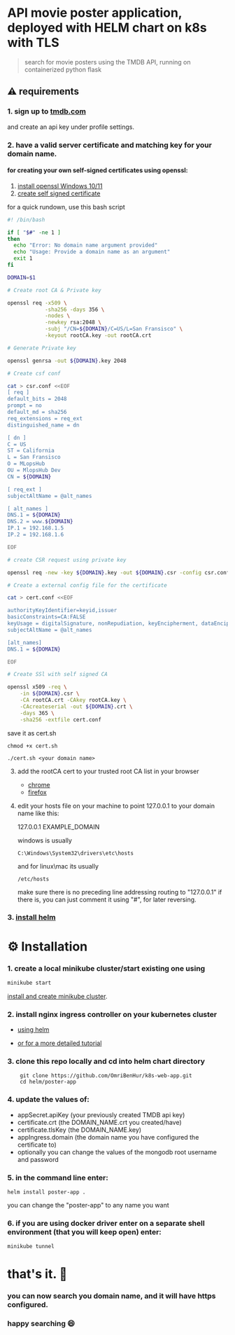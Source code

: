 #  API movie poster application, deployed with HELM chart on k8s with TLS
> search for movie posters using the TMDB API, running on containerized python flask


## ⚠️ requirements    
 ### 1. sign up to [tmdb.com](https://www.themoviedb.org/) 
and create an api key under profile settings.
 ### 2. have a valid server certificate and matching key for your domain name.

 #### for creating your own self-signed certificates using openssl:
   1. [install openssl Windows 10/11](https://www.stechies.com/installing-openssl-windows-10-11)
   2. [create self signed certificate ](https://devopscube.com/create-self-signed-certificates-openssl)
        
   for a quick rundown, use this bash script 
```bash
#! /bin/bash

if [ "$#" -ne 1 ]
then
  echo "Error: No domain name argument provided"
  echo "Usage: Provide a domain name as an argument"
  exit 1
fi

DOMAIN=$1

# Create root CA & Private key

openssl req -x509 \
            -sha256 -days 356 \
            -nodes \
            -newkey rsa:2048 \
            -subj "/CN=${DOMAIN}/C=US/L=San Fransisco" \
            -keyout rootCA.key -out rootCA.crt 

# Generate Private key 

openssl genrsa -out ${DOMAIN}.key 2048

# Create csf conf

cat > csr.conf <<EOF
[ req ]
default_bits = 2048
prompt = no
default_md = sha256
req_extensions = req_ext
distinguished_name = dn

[ dn ]
C = US
ST = California
L = San Fransisco
O = MLopsHub
OU = MlopsHub Dev
CN = ${DOMAIN}

[ req_ext ]
subjectAltName = @alt_names

[ alt_names ]
DNS.1 = ${DOMAIN}
DNS.2 = www.${DOMAIN}
IP.1 = 192.168.1.5 
IP.2 = 192.168.1.6

EOF

# create CSR request using private key

openssl req -new -key ${DOMAIN}.key -out ${DOMAIN}.csr -config csr.conf

# Create a external config file for the certificate

cat > cert.conf <<EOF

authorityKeyIdentifier=keyid,issuer
basicConstraints=CA:FALSE
keyUsage = digitalSignature, nonRepudiation, keyEncipherment, dataEncipherment
subjectAltName = @alt_names

[alt_names]
DNS.1 = ${DOMAIN}

EOF

# Create SSl with self signed CA

openssl x509 -req \
    -in ${DOMAIN}.csr \
    -CA rootCA.crt -CAkey rootCA.key \
    -CAcreateserial -out ${DOMAIN}.crt \
    -days 365 \
    -sha256 -extfile cert.conf        
```

save it as cert.sh
```commandline
chmod +x cert.sh
```

```commandline
./cert.sh <your domain name>
```

3. add the rootCA cert to your trusted root CA list in your browser
   - [chrome](https://docs.vmware.com/en/VMware-Adapter-for-SAP-Landscape-Management/2.1.0/Installation-and-Administration-Guide-for-VLA-Administrators/GUID-D60F08AD-6E54-4959-A272-458D08B8B038.html)
   - [firefox](https://docs.vmware.com/en/VMware-Adapter-for-SAP-Landscape-Management/2.1.0/Installation-and-Administration-Guide-for-VLA-Administrators/GUID-0CED691F-79D3-43A4-B90D-CD97650C13A0.html)


4. edit your hosts file on your machine to point 127.0.0.1 to your domain name
like this:

   127.0.0.1 EXAMPLE_DOMAIN

    windows is usually
    ```commandline
    C:\Windows\System32\drivers\etc\hosts
    ```

    and for linux\mac its usually
    ```commandline
    /etc/hosts
    ```
    make sure there is no preceding line addressing routing to "127.0.0.1"
    if there is, you can just comment it using "#", for later reversing.


 ### 3.  [install helm](https://helm.sh/docs/intro/install/)

# ⚙️ Installation


### 1. create a local minikube cluster/start existing one using 
```cmd
minikube start
```
    
   [install and create minikube cluster](https://minikube.sigs.k8s.io/docs/start/).
   
### 2. install nginx ingress controller on your kubernetes cluster 
- [using helm](https://docs.nginx.com/nginx-ingress-controller/installation/installation-with-helm/)

- [or for a more detailed tutorial](https://devopscube.com/setup-ingress-kubernetes-nginx-controller/)
### 3. clone this repo locally and cd into helm chart directory
```commandline
    git clone https://github.com/OmriBenHur/k8s-web-app.git
    cd helm/poster-app
```

### 4. update the values of:
- appSecret.apiKey (your previously created TMDB api key)
- certificate.crt (the DOMAIN_NAME.crt you created/have)
- certificate.tlsKey (the DOMAIN_NAME.key)
- appIngress.domain (the domain name you have configured the certificate to)
- optionally you can change the values of the mongodb root username and password
### 5. in the command line enter:
```commandline
helm install poster-app .
```
you can change the "poster-app" to any name you want
### 6. if you are using docker driver enter on a separate shell environment (that you will keep open) enter: 
```commandline
minikube tunnel
```

# that's it. 	🎊
### you can now search you domain name, and it will have https configured.
### happy searching 😄 
